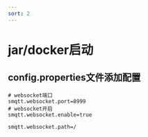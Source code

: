 ```yaml
---
sort: 2
---
```


# jar/docker启动

## config.properties文件添加配置

```
# websocket端口
smqtt.websocket.port=8999
# websocket开启
smqtt.websocket.enable=true

smqtt.websocket.path=/

```
